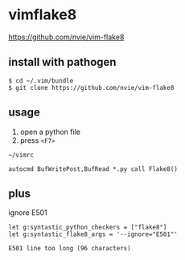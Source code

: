 # vimflake8

https://github.com/nvie/vim-flake8


install with pathogen
--
```console
$ cd ~/.vim/bundle
$ git clone https://github.com/nvie/vim-flake8
```

usage
--
1. open a python file
2. press `<F7>`


`~/vimrc`
```vim
autocmd BufWritePost,BufRead *.py call Flake8()
```


plus
--

ignore E501

```vim
let g:syntastic_python_checkers = ["flake8"]
let g:syntastic_flake8_args = '--ignore="E501"'
```

```
E501 line too long (96 characters)

```
